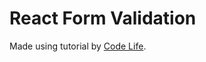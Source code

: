 # React Form Validation

Made using tutorial by [Code Life](https://www.youtube.com/watch?v=4CeTFW4agRw).